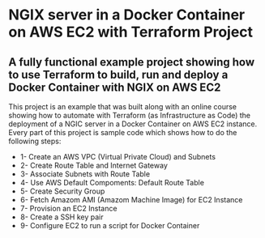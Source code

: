 # NGIX server in a Docker Container on AWS EC2 with Terraform Project

## A fully functional example project showing how to use Terraform to build, run and deploy a Docker Container with NGIX on AWS EC2

This project is an example that was built along with an online course showing how to automate with Terraform (as Infrastructure as Code) the deployment of a NGIC server in a Docker Container on AWS EC2 instance. Every part of this project is sample code which shows how to do the following steps:

* 1- Create an AWS VPC (Virtual Private Cloud) and Subnets
* 2- Create Route Table and Internet Gateway
* 3- Associate Subnets with Route Table
* 4- Use AWS Default Compoments: Default Route Table
* 5- Create Security Group
* 6- Fetch Amazom AMI (Amazom Machine Image) for EC2 Instance
* 7- Provision an EC2 Instance
* 8- Create a SSH key pair
* 9- Configure EC2 to run a script for Docker Container
